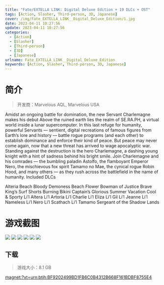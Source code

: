 ```yaml
---
title: "Fate/EXTELLA LINK: Digital Deluxe Edition + 19 DLCs + OST"
tags: [Action, Slasher, Third-person, 3D, Japanese]
cover: /img/Fate_EXTELLA_LINK__Digital_Deluxe_Edition/1.jpg
date: 2023-04-11 10:27:56
update: 2023-04-11 10:27:56
categories: 
  - [Action]
  - [Slasher]
  - [Third-person]
  - [3D]
  - [Japanese]
urlname: Fate_EXTELLA_LINK__Digital_Deluxe_Edition
keywords: [Action, Slasher, Third-person, 3D, Japanese]
---
```

# 简介

> 开发商：Marvelous AQL, Marvelous USA

Amidst an ongoing battle for domination, the new Servant Charlemagne makes his debut
Above the ruined earth lies the realm of SE.RA.PH, a virtual world inside a lunar supercomputer. In this last refuge for humanity, powerful Servants — sentient, digital recreations of famous figures from Earth’s lore and history — battle rogue programs (and each other) to establish dominance and enforce their kind of peace.
But peace may never come again, now that a new threat has arrived to wage apocalyptic war. Standing against the destruction is the hero Charlemagne, a dashing young knight with a hint of sadness behind his bright smile. Join Charlemagne and his comrades — the bumbling paladin Astolfo, the flamboyant Emperor Nero, the mischievous fox spirit Tamamo no Mae, the cynical rogue Robin Hood, and many others — as they rush across the battlefield in the name of humanity.
Included DLCs

Alteria
Beach Bloody Demoness
Beach Flower
Bowman of Justice
Brave King’s Surf Shorts
Burning Bikini
Captain’s Glorious Summer Vacation
Cool & Sporty
Li’l Altera
Li’l Artoria
Li’l Charlie
Li’l Eliza
Li’l Gil
Li’l Jeanne
Li’l Nameless
Li’l Nero
Li’l Scathach
Li’l Tamamo
Sergeant of the Shadow Lands

# 游戏截图

![](/img/Fate_EXTELLA_LINK__Digital_Deluxe_Edition/2.jpg)
![](/img/Fate_EXTELLA_LINK__Digital_Deluxe_Edition/3.jpg)
![](/img/Fate_EXTELLA_LINK__Digital_Deluxe_Edition/4.jpg)
![](/img/Fate_EXTELLA_LINK__Digital_Deluxe_Edition/5.jpg)
![](/img/Fate_EXTELLA_LINK__Digital_Deluxe_Edition/6.jpg)
![](/img/Fate_EXTELLA_LINK__Digital_Deluxe_Edition/7.jpg)


## 下载

> 游戏大小：8.1 GB

[magnet:?xt=urn:btih:BF9202499BD1FB6C0B4312B668F161BDBF8755E4](magnet:?xt=urn:btih:BF9202499BD1FB6C0B4312B668F161BDBF8755E4)